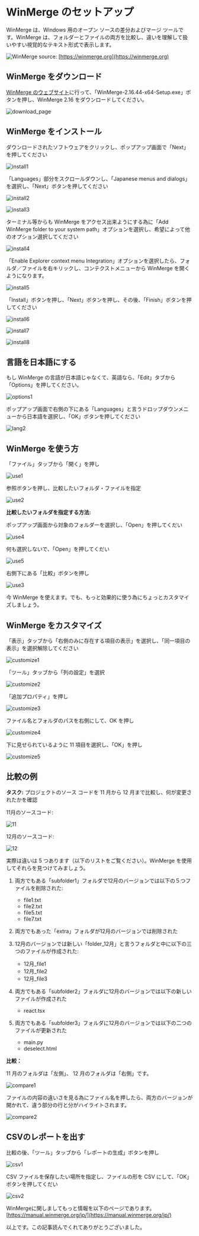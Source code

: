 # WinMerge のセットアップ

WinMerge は、Windows 用のオープン ソースの差分およびマージ ツールです。WinMerge は、フォルダーとファイルの両方を比較し、違いを理解して扱いやすい視覚的なテキスト形式で表示します。

![WinMerge](https://winmerge.org/screenshots/filecmp.png)
source: [https://winmerge.org](https://winmerge.org)

## WinMerge をダウンロード

[WinMerge のウェブサイト](https://winmerge.org/downloads/?lang=ja)に行って、「WinMerge-2.16.44-x64-Setup.exe」ボタンを押し、WinMerge 2.16 をダウンロードしてください。

![download_page](https://raw.githubusercontent.com/Hujaakbar/Articles/japanese/winmerge_ja/images/download_page.png)

## WinMerge をインストール

ダウンロードされたソフトウェアをクリックし、ポップアップ画面で「Next」を押してください

![install1](https://raw.githubusercontent.com/Hujaakbar/Articles/japanese/winmerge_ja/images/install1.png)

「Languages」部分をスクロールダウンし、「Japanese menus and dialogs」を選択し、「Next」ボタンを押してください

![install2](https://raw.githubusercontent.com/Hujaakbar/Articles/japanese/winmerge_ja/images/install2.png)

![install3](https://raw.githubusercontent.com/Hujaakbar/Articles/japanese/winmerge_ja/images/install3.png)

ターミナル等からも WinMerge をアクセス出来ようにする為に「Add WinMerge folder to your system path」オプションを選択し、希望によって他のオプション選択してください

![install4](https://raw.githubusercontent.com/Hujaakbar/Articles/japanese/winmerge_ja/images/install4.png)

「Enable Explorer context menu Integration」オプションを選択したら、フォルダ／ファイルを右キリックし、コンテクストメニューから WinMerge を開くようになります。

![install5](https://raw.githubusercontent.com/Hujaakbar/Articles/japanese/winmerge_ja/images/install5.png)

「Install」ボタンを押し、「Next」ボタンを押し、その後、「Finish」ボタンを押してください

![install6](https://raw.githubusercontent.com/Hujaakbar/Articles/japanese/winmerge_ja/images/install6.png)

![install7](https://raw.githubusercontent.com/Hujaakbar/Articles/japanese/winmerge_ja/images/install7.png)

![install8](https://raw.githubusercontent.com/Hujaakbar/Articles/japanese/winmerge_ja/images/install8.png)

## 言語を日本語にする

もし WinMerge の言語が日本語じゃなくて、英語なら、「Edit」タブから「Options」を押してください。

![options1](https://raw.githubusercontent.com/Hujaakbar/Articles/japanese/winmerge_ja/images/lang1.png)

ポップアップ画面で右側の下にある「Languages」と言うドロップダウンメニューから日本語を選択し、「OK」ボタンを押してください

![lang2](https://raw.githubusercontent.com/Hujaakbar/Articles/japanese/winmerge_ja/images/lang2.png)

## WinMerge を使う方

「ファイル」タッブから「開く」を押し

![use1](https://raw.githubusercontent.com/Hujaakbar/Articles/japanese/winmerge_ja/images/use1.png)

参照ボタンを押し、比較したいフォルダ・ファイルを指定

![use2](https://raw.githubusercontent.com/Hujaakbar/Articles/japanese/winmerge_ja/images/use2.png)

**比較したいフォルダを指定する方法:**

ポップアップ画面から対象のフォルダーを選択し、「Open」を押してくだい

![use4](https://raw.githubusercontent.com/Hujaakbar/Articles/japanese/winmerge_ja/images/use4.png)

何も選択しないで、「Open」を押してくだい

![use5](https://raw.githubusercontent.com/Hujaakbar/Articles/japanese/winmerge_ja/images/use5.png)

右側下にある「比較」ボタンを押し

![use3](https://raw.githubusercontent.com/Hujaakbar/Articles/japanese/winmerge_ja/images/use3.png)

今 WinMerge を使えます。でも、もっと効果的に使う為にちょっとカスタマイズしましょう。

## WinMerge をカスタマイズ

「表示」タッブから「右側のみに存在する項目の表示」を選択し、「同一項目の表示」を選択解除してください

![customize1](https://raw.githubusercontent.com/Hujaakbar/Articles/japanese/winmerge_ja/images/customize1.png)

「ツール」タッブから「列の設定」を選択

![customize2](https://raw.githubusercontent.com/Hujaakbar/Articles/japanese/winmerge_ja/images/customize2.png)

「追加プロパティ」を押し

![customize3](https://raw.githubusercontent.com/Hujaakbar/Articles/japanese/winmerge_ja/images/customize3.png)

ファイル名とフォルダのパスを右側にして、OK を押し

![customize4](https://raw.githubusercontent.com/Hujaakbar/Articles/japanese/winmerge_ja/images/customize4.png)

下に見せられているように 11 項目を選択し、「OK」を押し

![customize5](https://raw.githubusercontent.com/Hujaakbar/Articles/japanese/winmerge_ja/images/customize5.png)

## 比較の例

**タスク:** プロジェクトのソース コードを 11 月から 12 月まで比較し、何が変更されたかを確認

11月のソースコード:

![11](https://raw.githubusercontent.com/Hujaakbar/Articles/japanese/winmerge_ja/images/11.png)

12月のソースコード:

![12](https://raw.githubusercontent.com/Hujaakbar/Articles/japanese/winmerge_ja/images/12.png)

実際は違いは 5 つあります（以下のリストをご覧ください）。WinMerge を使用してそれらを見つけてみましょう。

1. 両方でもある「subfolder1」フォルダで12月のバージョンでは以下の５つファイルを削除された:
    - file1.txt
    - file2.txt
    - file5.txt
    - file7.txt

1. 両方でもあった「extra」フォルダが12月のバージョンでは削除された

1. 12月のバージョンでは新しい「folder_12月」と言うフォルダと中に以下の三つのファイルが作成された:
    - 12月_file1
    - 12月_file2
    - 12月_file3

1. 両方でもある「subfolder2」フォルダに12月のバージョンでは以下の新しいファイルが作成された
    - react.tsx

1. 両方でもある「subfolder3」フォルダに12月のバージョンでは以下の二つのファイルが更新された
    - main\.py
    - deselect.html

**比較：**

11 月のフォルダは「左側」、 12 月のフォルダは「右側」です。

![compare1](https://raw.githubusercontent.com/Hujaakbar/Articles/japanese/winmerge_ja/images/compare1.png)

ファイルの内容の違いさを見る為にファイル名を押したら、両方のバージョンが開かれて、違う部分の行と分がハイライトされます。

![compare2](https://raw.githubusercontent.com/Hujaakbar/Articles/japanese/winmerge_ja/images/compare2.png)

## CSVのレポートを出す

比較の後、「ツール」タッブから「レポートの生成」ボタンを押し

![csv1](https://raw.githubusercontent.com/Hujaakbar/Articles/japanese/winmerge_ja/images/csv1.png)

CSV ファイルを保存したい場所を指定し、ファイルの形を CSV にして、「OK」ボタンを押してくだい

![csv2](https://raw.githubusercontent.com/Hujaakbar/Articles/japanese/winmerge_ja/images/csv2.png)

WinMergeに関しましてもっと情報を以下のページであります。
[https://manual.winmerge.org/jp/](https://manual.winmerge.org/jp/)

以上です。この記事読んでくれてありがとうございました。
